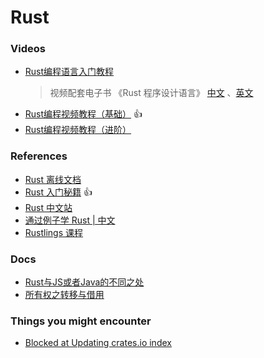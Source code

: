 # Rust

### Videos

- [Rust编程语言入门教程](https://www.bilibili.com/video/BV1hp4y1k7SV)
  > 视频配套电子书 《Rust 程序设计语言》 [中文](https://rust.bootcss.com/title-page.html) 、[英文](https://github.com/rust-lang/book/)
- [Rust编程视频教程（基础）](https://www.bilibili.com/video/BV1xJ411B79h) 👍
- [Rust编程视频教程（进阶）](https://www.bilibili.com/video/BV1FJ411Y71o)

### References

- [Rust 离线文档](https://github.com/Gnotes/rust/issues/2)
- [Rust 入门秘籍](https://rust-book.junmajinlong.com/) 👍
- [Rust 中文站](https://www.rust-lang.org/zh-CN/)
- [通过例子学 Rust | 中文](https://rustwiki.org/zh-CN/rust-by-example/index.html)
- [Rustlings 课程](https://github.com/rust-lang/rustlings/) 

### Docs

- [Rust与JS或者Java的不同之处](./docs/Rust与JS或者Java的不同之处.md)
- [所有权之转移与借用](./docs/所有权之转移与借用.md)

### Things you might encounter

- [Blocked at Updating crates.io index](https://github.com/Gnotes/rust/issues/1)
